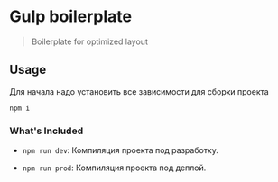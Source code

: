 # Gulp boilerplate
> Boilerplate for optimized layout

## Usage

Для начала надо установить все зависимости для сборки проекта

```shell
npm i
```

### What's Included

- `npm run dev`: Компиляция проекта под разработку.

- `npm run prod`: Компиляция проекта под деплой.